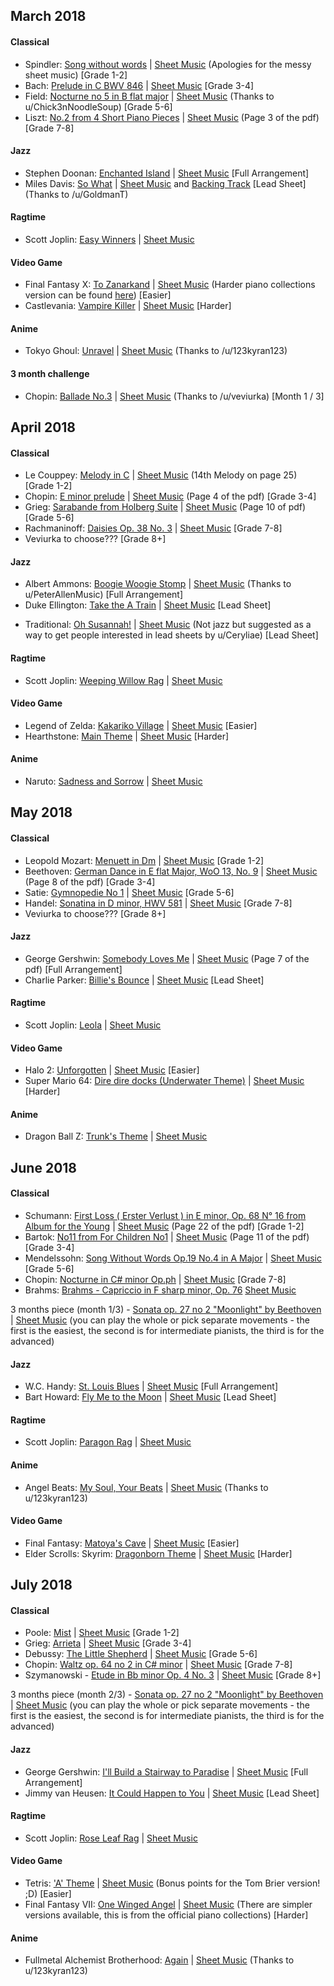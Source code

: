 ## March 2018
#### Classical
* Spindler: [Song without words](https://www.youtube.com/watch?v=qjXgxgJ48jU) | [Sheet Music](https://steemitimages.com/DQmTmDLZ1rYFtZkdcsXT9VVnxdu48L5Kg7HqmFUCSutw75k/IMG_5572.JPG) (Apologies for the messy sheet music) [Grade 1-2]
* Bach: [Prelude in C BWV 846](https://www.youtube.com/watch?v=PXMVkQ70I88) | [Sheet Music](https://www3.northern.edu/wieland/scores/Bach/WTC1PreludeC2.pdf) [Grade 3-4]
* Field: [Nocturne no 5 in B flat major](https://www.youtube.com/watch?v=P_S-PN6oDlU) | [Sheet Music](http://ks.petruccimusiclibrary.org/files/imglnks/usimg/c/cd/IMSLP115004-PMLP24011-field_nocturne_no5_sibley.1802.2379.pdf) (Thanks to u/Chick3nNoodleSoup) [Grade 5-6]
* Liszt: [No.2 from 4 Short Piano Pieces](https://www.youtube.com/watch?v=6Sq16iIhJkA) | [Sheet Music](http://hz.imslp.info/files/imglnks/usimg/f/f0/IMSLP31787-PMLP72283-Liszt_Musikalische_Werke_2_Band_10_Vier_kleine_Klavierstuecke.pdf) (Page 3 of the pdf) [Grade 7-8]

#### Jazz
- Stephen Doonan: [Enchanted Island](https://www.youtube.com/watch?v=0-BkV4xl6Vs) | [Sheet Music](http://www.mutopiaproject.org/ftp/DoonanSC/enchanted-island/enchanted-island-a4.pdf) [Full Arrangement]
- Miles Davis: [So What](https://www.youtube.com/watch?v=o9zQfgcwV1k) | [Sheet Music](https://drive.google.com/open?id=1s4CM15jyIOUz0X2BsdYvPzW7lAB6VeJk) and [Backing Track](https://drive.google.com/open?id=1h0UGF0y5B6ZdWqvE7fDGpHbORVEnWw21) [Lead Sheet] (Thanks to /u/GoldmanT)

#### Ragtime
- Scott Joplin: [Easy Winners](https://www.youtube.com/watch?v=NdCBT_VHnUk) | [Sheet Music](http://www.mutopiaproject.org/ftp/JoplinS/winners/winners-let.pdf)

#### Video Game
- Final Fantasy X: [To Zanarkand](https://www.youtube.com/watch?v=xLU2xQ4nkk4) | [Sheet Music](http://ffmusic.ffshrine.org/ff10sheet/1-02%20to%20zanarkand.zip) (Harder piano collections version can be found [here](http://ffmusic.ffshrine.org/ff10sheet/01%20-%20to%20zanarkand.zip)) [Easier]
- Castlevania: [Vampire Killer](https://www.youtube.com/watch?v=DOBh_VrAGi0) | [Sheet Music](http://www.ninsheetmusic.org/download/pdf/2200) [Harder]

#### Anime
- Tokyo Ghoul: [Unravel](https://www.youtube.com/watch?v=Q0v3ajXh5S0) | [Sheet Music](http://www.mediafire.com/file/40vumm779etq97j/Unravel+-+Tokyo+Ghoul.pdf) (Thanks to /u/123kyran123)

#### 3 month challenge
- Chopin: [Ballade No.3](https://www.youtube.com/watch?v=BkPLDoZXlHQ) | [Sheet Music](http://petrucci.mus.auth.gr/imglnks/usimg/7/7f/IMSLP113141-PMLP01648-FChopin_Ballade_No.3,_Op.47_BHBand1.pdf) (Thanks to /u/veviurka) [Month 1 / 3]

## April 2018
#### Classical

* Le Couppey: [Melody in C](https://www.youtube.com/watch?v=IARVP5de20M) | [Sheet Music](http://hz.imslp.info/files/imglnks/usimg/5/5d/IMSLP289191-PMLP469584-FLeCouppey_ABC_del_piano_Spanish.pdf) (14th Melody on page 25) [Grade 1-2]
* Chopin: [E minor prelude](https://www.youtube.com/watch?v=ef-4Bv5Ng0w) | [Sheet Music](http://ks.petruccimusiclibrary.org/files/imglnks/usimg/3/35/IMSLP84753-PMLP02344-Chopin_Klindworth_Band_2_Bote_12262_Op_28_filter.pdf) (Page 4 of the pdf) [Grade 3-4]
* Grieg: [Sarabande from Holberg Suite](https://www.youtube.com/watch?v=FWr8A1alkLo) | [Sheet Music](http://ks.petruccimusiclibrary.org/files/imglnks/usimg/8/85/IMSLP231653-SIBLEY1802.19996.1688-39087012347250op._40.pdf) (Page 10 of pdf) [Grade 5-6]
* Rachmaninoff: [Daisies Op. 38 No. 3](https://www.youtube.com/watch?v=4cY5BMGe9YE) | [Sheet Music](http://hz.imslp.info/files/imglnks/usimg/f/f4/IMSLP20486-PMLP47629-rah-daisies.pdf) [Grade 7-8]
* Veviurka to choose??? [Grade 8+]

#### Jazz
* Albert Ammons: [Boogie Woogie Stomp](https://www.youtube.com/watch?v=MsWjgnV3OsE) | [Sheet Music](http://sheets-piano.ru/wp-content/uploads/2015/09/A_Ammons_5_Boogie_Woogie.pdf) (Thanks to u/PeterAllenMusic) [Full Arrangement]
* Duke Ellington: [Take the A Train](https://www.youtube.com/watch?v=KV8Hj_E8LJc) | [Sheet Music](https://www.swiss-jazz.ch/standards-jazz/TakeThTrain.pdf) [Lead Sheet]
- Traditional: [Oh Susannah!](https://youtu.be/je0G_Gn3xac?t=2m1s) | [Sheet Music](https://drive.google.com/file/d/1Dlc8jHPikjvoN0nz4Vs6nw_g8wht2nvF/view?usp=sharing) (Not jazz but suggested as a way to get people interested in lead sheets by u/Ceryliae) [Lead Sheet]

#### Ragtime
* Scott Joplin: [Weeping Willow Rag](https://www.youtube.com/watch?v=hrhgvBd5puo) | [Sheet Music](http://www.ragtimepiano.ca/images/weeping.pdf)

#### Video Game
* Legend of Zelda: [Kakariko Village](https://www.youtube.com/watch?v=agR5aaQL2PY) | [Sheet Music](http://www.ninsheetmusic.org/download/pdf/1444) [Easier]
* Hearthstone: [Main Theme](https://www.youtube.com/watch?v=My3oF_G9X4w) | [Sheet Music](https://www.dropbox.com/s/mwtn8pdnyl7ti09/Hearthstone%20-%20Main%20Theme.pdf?dl=0) [Harder]

#### Anime
* Naruto: [Sadness and Sorrow](https://www.youtube.com/watch?v=UTo7E0evQWw) | [Sheet Music](https://www.mediafire.com/file/l4f24ketm6ej2iu/NARUTO_Sadness_and_Sorrow_Piano_Sheets_MusicMike512.pdf)


## May 2018
#### Classical
* Leopold Mozart: [Menuett in Dm](https://www.youtube.com/watch?v=qaeC2DM1yzQ) | [Sheet Music](http://www.free-scores.com/PDF_EN/mozart-leopold-menuet-en-re-mineur-48051.pdf) [Grade 1-2]
* Beethoven: [German Dance in E flat Major, WoO 13, No. 9](https://www.youtube.com/watch?v=tnPbUFu8qUU) | [Sheet Music](http://ks.petruccimusiclibrary.org/files/imglnks/usimg/3/31/IMSLP12821-Beethoven_woo13_12_German_Dances.pdf) (Page 8 of the pdf) [Grade 3-4]
* Satie: [Gymnopedie No 1](https://www.youtube.com/watch?v=S-Xm7s9eGxU) | [Sheet Music](http://www.mutopiaproject.org/ftp/SatieE/gymnopedie_1/gymnopedie_1-a4.pdf) [Grade 5-6]
* Handel: [Sonatina in D minor, HWV 581](https://www.youtube.com/watch?v=CetDexRR3Ek) | [Sheet Music](http://imslp.eu/files/imglnks/euimg/d/dc/IMSLP296258-PMLP480396-Handel,_Georg_Friedrich-HHA_Serie_IV_Band_17_13_HWV_581_scan.pdf) [Grade 7-8]
* Veviurka to choose??? [Grade 8+]

#### Jazz
* George Gershwin: [Somebody Loves Me](https://www.youtube.com/watch?v=8Wlws9BltIY) | [Sheet Music](http://imslp.eu/files/imglnks/euimg/a/a9/IMSLP10257-Gershwin_-_Own_Transcriptions.pdf) (Page 7 of the pdf) [Full Arrangement]
* Charlie Parker: [Billie's Bounce](https://www.youtube.com/watch?v=XbN3IEGSkCY) | [Sheet Music](https://www.conservatoriumvanamsterdam.nl/fileadmin/download/conservatorium/Jazz/cva_sjw_billiesbounce.pdf) [Lead Sheet]

#### Ragtime
* Scott Joplin: [Leola](https://www.youtube.com/watch?v=hZT9LJYVrpQ) | [Sheet Music](http://hz.imslp.info/files/imglnks/usimg/8/8f/IMSLP05462-Joplin_-_Leola.pdf)

#### Video Game
* Halo 2: [Unforgotten](https://www.youtube.com/watch?v=wulYtR_2M4A) | [Sheet Music](http://www.ninsheetmusic.org/download/pdf/640) [Easier]
* Super Mario 64: [Dire dire docks (Underwater Theme)](https://www.youtube.com/watch?v=GBPbJyxqHV0) | [Sheet Music](http://www.ninsheetmusic.org/download/pdf/1711) [Harder]

#### Anime
* Dragon Ball Z: [Trunk's Theme](https://www.youtube.com/watch?v=Hc9rsnEOVUA) | [Sheet Music](http://www.mediafire.com/file/bww7tlwr1xttzaa/DBZ_TRUNKS+THEME_Piano+Sheets_MusicMike512.pdf)


## June 2018
#### Classical
* Schumann: [First Loss ( Erster Verlust ) in E minor, Op. 68 N° 16 from Album for the Young](https://www.youtube.com/watch?v=Y3LU9wLlZ1w) | [Sheet Music](https://imslp.nl/imglnks/usimg/6/66/IMSLP300406-PMLP02707-Schumann_op68_Album_f%C3%BCr_die_Jugend_DinA4.pdf) (Page 22 of the pdf) [Grade 1-2]
* Bartok: [No11 from For Children No1](https://www.youtube.com/watch?v=1OcKdHAQB2E) | [Sheet Music](http://www.el-atril.com/partituras/Bartok/infantil/Bartok,%20Bela%20-%20For%20Children%20(Volume%20I%20&%20II).pdf) (Page 11 of the pdf) [Grade 3-4]
* Mendelssohn: [Song Without Words Op.19 No.4 in A Major](https://www.youtube.com/watch?v=4p-lnBD4uhM) | [Sheet Music](http://www.free-scores.com/download-sheet-music.php?pdf=7563) [Grade 5-6]
* Chopin: [Nocturne in C# minor Op.ph](https://www.youtube.com/watch?v=tVV3SIvncD4) | [Sheet Music](http://www.freesheetmusic.net/chopin/Nocturne,%20Op%20ph.pdf) [Grade 7-8]
* Brahms: [Brahms - Capriccio in F sharp minor, Op. 76](https://www.youtube.com/watch?v=tbNEf9OgtRI) [Sheet Music](http://hz.imslp.info/files/imglnks/usimg/1/17/IMSLP02506-Brahms_-_Capriccio,_F-_Minor,_Op.76_No.1.pdf)

3 months piece (month 1/3) - [Sonata op. 27 no 2 "Moonlight" by Beethoven](https://www.youtube.com/watch?v=j50ar2walNs) | [Sheet Music](http://imslp.org/wiki/Piano_Sonata_No.14,_Op.27_No.2_(Beethoven,_Ludwig_van)) 
(you can play the whole or pick separate movements - the first is the easiest, the second is for intermediate pianists, the third is for the advanced)

#### Jazz
* W.C. Handy: [St. Louis Blues](https://www.youtube.com/watch?v=_94hrye_vW4) | [Sheet Music](https://www.8notes.com/scores/12240.asp) [Full Arrangement]
* Bart Howard: [Fly Me to the Moon](https://www.youtube.com/watch?v=vW3w8kV-Xmo) | [Sheet Music](http://www.kungalv.se/siteassets/dokument/skola-barnomsorg/dokument/gymnasieskola/estetiska-programmet/ansokan/sang/fly-me-to-the-moon.pdf) [Lead Sheet]

#### Ragtime
* Scott Joplin: [Paragon Rag](https://www.youtube.com/watch?v=nbEXLujW6vs) | [Sheet Music](http://www.ragtimepiano.ca/images/paragon.pdf)

#### Anime
* Angel Beats: [My Soul, Your Beats](https://www.youtube.com/watch?v=O1To2M7ugm0) | [Sheet Music](http://sheet.host/sheet/DhW4eq) (Thanks to u/123kyran123)

#### Video Game
* Final Fantasy: [Matoya's Cave](https://www.youtube.com/watch?v=RIvVh6xYhtk) | [Sheet Music](http://www.ninsheetmusic.org/download/pdf/784) [Easier]
* Elder Scrolls: Skyrim: [Dragonborn Theme](https://www.youtube.com/watch?v=UsnRQJxanVM) | [Sheet Music](http://www.ninsheetmusic.org/download/pdf/2376) [Harder]


## July 2018
#### Classical
* Poole: [Mist](https://www.youtube.com/watch?v=TMNVv4v3djk) | [Sheet Music](http://i.imgur.com/8Ep5w.jpg) [Grade 1-2]
* Grieg: [Arrieta](https://www.youtube.com/watch?v=5TbQftYOKms) | [Sheet Music](https://www.mfiles.co.uk/scores/grieg-lyric-piece-op12-no1-arietta.pdf) [Grade 3-4]
* Debussy: [The Little Shepherd](https://www.youtube.com/watch?v=HsUAYyLh86E) | [Sheet Music](https://www.pianoshelf.com/sheetmusic/1381/debussy-l.113-no.5-the-little-shepherd-1381) [Grade 5-6]
* Chopin: [Waltz op. 64 no 2 in C# minor](https://www.youtube.com/watch?v=wTSu1jjKpgI) | [Sheet Music](https://www.mfiles.co.uk/scores/Waltz-op64-no2.pdf) [Grade 7-8]
* Szymanowski - [Etude in Bb minor Op. 4 No. 3](https://www.youtube.com/watch?v=Qnad2T5U5jA) | [Sheet Music](http://imslp.org/wiki/4_Etudes,_Op.4_(Szymanowski,_Karol)) [Grade 8+]

3 months piece (month 2/3) - [Sonata op. 27 no 2 "Moonlight" by Beethoven](https://www.youtube.com/watch?v=j50ar2walNs) | [Sheet Music](http://imslp.org/wiki/Piano_Sonata_No.14,_Op.27_No.2_(Beethoven,_Ludwig_van)) 
(you can play the whole or pick separate movements - the first is the easiest, the second is for intermediate pianists, the third is for the advanced)


#### Jazz
* George Gershwin: [I'll Build a Stairway to Paradise](https://www.youtube.com/watch?v=mdn1hCinBaI) | [Sheet Music](http://imslp.eu/files/imglnks/euimg/a/a9/IMSLP10257-Gershwin_-_Own_Transcriptions.pdf) [Full Arrangement]
* Jimmy van Heusen: [It Could Happen to You](https://www.youtube.com/watch?v=px9NT5ANsIM) | [Sheet Music](http://zzaj.web.fc2.com/e/e2happenB.pdf) [Lead Sheet]

#### Ragtime
* Scott Joplin: [Rose Leaf Rag](https://www.youtube.com/watch?v=-tlz0ts_bE0) | [Sheet Music](https://musopen.org/music/43173-rose-leaf-rag/)

#### Video Game
* Tetris: ['A' Theme](https://www.youtube.com/watch?v=NuhuzJAibNI) | [Sheet Music](http://www.ninsheetmusic.org/download/pdf/574) (Bonus points for the Tom Brier version! ;D) [Easier]
* Final Fantasy VII: [One Winged Angel](https://www.youtube.com/watch?v=ZRiFdIHTA5w) | [Sheet Music](http://ffmusic.ffshrine.org/ff7sheet/12%20one%20winged%20angel.zip) (There are simpler versions available, this is from the official piano collections) [Harder]

#### Anime
* Fullmetal Alchemist Brotherhood: [Again](https://www.youtube.com/watch?v=2uq34TeWEdQ) | [Sheet Music](http://sheet.host/sheet/ZGltaa) (Thanks to u/123kyran123)
